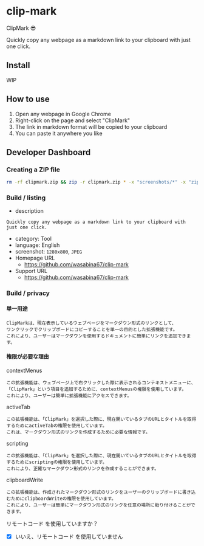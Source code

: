 # clip-mark
ClipMark 😎

Quickly copy any webpage as a markdown link to your clipboard with just one click.

## Install

WIP

## How to use

1. Open any webpage in Google Chrome
2. Right-click on the page and select "ClipMark"
3. The link in markdown format will be copied to your clipboard
4. You can paste it anywhere you like

## Developer Dashboard

### Creating a ZIP file

```bash
rm -rf clipmark.zip && zip -r clipmark.zip * -x "screenshots/*" -x "zip/*"
```

### Build / listing

- description

```
Quickly copy any webpage as a markdown link to your clipboard with just one click.
```

- category: Tool
- language: English
- screenshot: `1280x800`, `JPEG`
- Homepage URL
  - https://github.com/wasabina67/clip-mark
- Support URL
  - https://github.com/wasabina67/clip-mark

### Build / privacy

#### 単一用途

```
ClipMarkは、現在表示しているウェブページをマークダウン形式のリンクとして、
ワンクリックでクリップボードにコピーすることを単一の目的とした拡張機能です。
これにより、ユーザーはマークダウンを使用するドキュメントに簡単にリンクを追加できます。
```

#### 権限が必要な理由

contextMenus

```
この拡張機能は、ウェブページ上で右クリックした際に表示されるコンテキストメニューに、
「ClipMark」という項目を追加するために、contextMenusの権限を使用しています。
これにより、ユーザーは簡単に拡張機能にアクセスできます。
```

activeTab

```
この拡張機能は、「ClipMark」を選択した際に、現在開いているタブのURLとタイトルを取得するためにactiveTabの権限を使用しています。
これは、マークダウン形式のリンクを作成するために必要な情報です。
```

scripting

```
この拡張機能は、「ClipMark」を選択した際に、現在開いているタブのURLとタイトルを取得するためにscriptingの権限を使用しています。
これにより、正確なマークダウン形式のリンクを作成することができます。
```

clipboardWrite

```
この拡張機能は、作成されたマークダウン形式のリンクをユーザーのクリップボードに書き込むためにclipboardWriteの権限を使用しています。
これにより、ユーザーは簡単にマークダウン形式のリンクを任意の場所に貼り付けることができます。
```

リモートコード を使用していますか？

- [x] いいえ、リモートコード を使用していません
